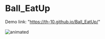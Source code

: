 # Ball_EatUp
Demo link: "https://th-10.github.io/Ball_EatUp/"
<br/>
<br/>
<img src="./Assets/demo.gif" alt="animated"/>

